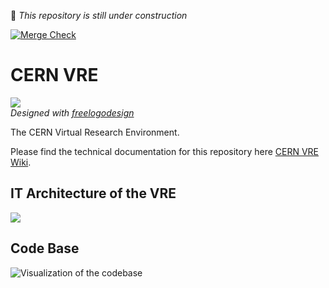 :construction: *This repository is still under construction*

[![Merge Check](https://github.com/cern-vre/cern-vre/actions/workflows/merge-check.yml/badge.svg)](https://github.com/cern-vre/cern-vre/actions/workflows/merge-check.yml)

# CERN VRE

![](vre@CERN-logo.png)  
*Designed with [freelogodesign](https://www.freelogodesign.org/)*

The CERN Virtual Research Environment.

Please find the technical documentation for this repository here [CERN VRE Wiki](https://github.com/cern-vre/cern-vre/wiki).

## IT Architecture of the VRE

![](architecture.png)

## Code Base

![Visualization of the codebase](./diagram.svg)
